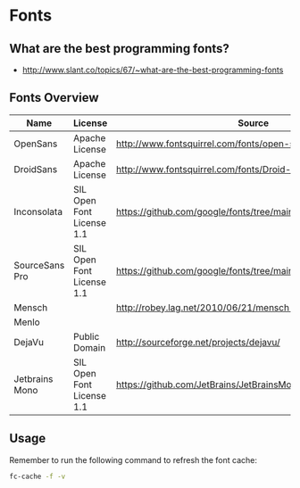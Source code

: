 # Fonts

## What are the best programming fonts?

- http://www.slant.co/topics/67/~what-are-the-best-programming-fonts

## Fonts Overview

| Name              |  License               |  Source             |
|-------------------|------------------------|----------------------------------------------------|
OpenSans            | Apache License            | http://www.fontsquirrel.com/fonts/open-sans/
DroidSans           | Apache License            | http://www.fontsquirrel.com/fonts/Droid-Sans-Mono/
Inconsolata         | SIL Open Font License 1.1 | https://github.com/google/fonts/tree/main/ofl/inconsolata
SourceSans Pro      | SIL Open Font License 1.1 | https://github.com/google/fonts/tree/main/ofl/sourcesans3
Mensch              |                           | http://robey.lag.net/2010/06/21/mensch-font.html
Menlo               |                           |
DejaVu              | Public Domain             | http://sourceforge.net/projects/dejavu/
Jetbrains Mono      | SIL Open Font License 1.1 | https://github.com/JetBrains/JetBrainsMono/tree/master/fonts/ttf

## Usage

Remember to run the following command to refresh the font cache:

```bash
fc-cache -f -v
```
